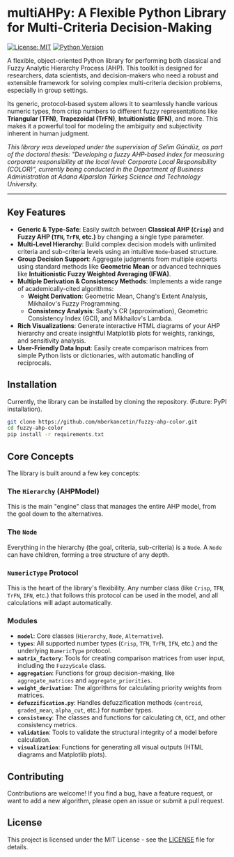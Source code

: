 # multiAHPy: A Flexible Python Library for Multi-Criteria Decision-Making

[![License: MIT](https://img.shields.io/badge/License-MIT-yellow.svg)](https://opensource.org/licenses/MIT)
[![Python Version](https://img.shields.io/badge/python-3.8+-blue.svg)](https://www.python.org/downloads/)

A flexible, object-oriented Python library for performing both classical and Fuzzy Analytic Hierarchy Process (AHP). This toolkit is designed for researchers, data scientists, and decision-makers who need a robust and extensible framework for solving complex multi-criteria decision problems, especially in group settings.

Its generic, protocol-based system allows it to seamlessly handle various numeric types, from crisp numbers to different fuzzy representations like **Triangular (TFN)**, **Trapezoidal (TrFN)**, **Intuitionistic (IFN)**, and more. This makes it a powerful tool for modeling the ambiguity and subjectivity inherent in human judgment.

*This library was developed under the supervision of Selim Gündüz, as part of the doctoral thesis: "Developing a fuzzy AHP-based index for measuring corporate responsibility at the local level: Corporate Local Responsibility (COLOR)", currently being conducted in the Department of Business Administration at Adana Alparslan Türkeş Science and Technology University.*

---

## Key Features

- **Generic & Type-Safe**: Easily switch between **Classical AHP (`Crisp`)** and **Fuzzy AHP (`TFN`, `TrFN`, etc.)** by changing a single type parameter.
- **Multi-Level Hierarchy**: Build complex decision models with unlimited criteria and sub-criteria levels using an intuitive `Node`-based structure.
- **Group Decision Support**: Aggregate judgments from multiple experts using standard methods like **Geometric Mean** or advanced techniques like **Intuitionistic Fuzzy Weighted Averaging (IFWA)**.
- **Multiple Derivation & Consistency Methods**: Implements a wide range of academically-cited algorithms:
  - **Weight Derivation**: Geometric Mean, Chang's Extent Analysis, Mikhailov's Fuzzy Programming.
  - **Consistency Analysis**: Saaty's CR (approximation), Geometric Consistency Index (GCI), and Mikhailov's Lambda.
- **Rich Visualizations**: Generate interactive HTML diagrams of your AHP hierarchy and create insightful Matplotlib plots for weights, rankings, and sensitivity analysis.
- **User-Friendly Data Input**: Easily create comparison matrices from simple Python lists or dictionaries, with automatic handling of reciprocals.


## Installation

Currently, the library can be installed by cloning the repository. (Future: PyPI installation).

```bash
git clone https://github.com/mberkancetin/fuzzy-ahp-color.git
cd fuzzy-ahp-color
pip install -r requirements.txt
```

## Core Concepts

The library is built around a few key concepts:

### The `Hierarchy` (AHPModel)
This is the main "engine" class that manages the entire AHP model, from the goal down to the alternatives.

### The `Node`
Everything in the hierarchy (the goal, criteria, sub-criteria) is a `Node`. A `Node` can have children, forming a tree structure of any depth.

### `NumericType` Protocol
This is the heart of the library's flexibility. Any number class (like `Crisp`, `TFN`, `TrFN`, `IFN`, etc.) that follows this protocol can be used in the model, and all calculations will adapt automatically.

### Modules
- **`model`**: Core classes (`Hierarchy`, `Node`, `Alternative`).
- **`types`**: All supported number types (`Crisp`, `TFN`, `TrFN`, `IFN`, etc.) and the underlying `NumericType` protocol.
- **`matrix_factory`**: Tools for creating comparison matrices from user input, including the `FuzzyScale` class.
- **`aggregation`**: Functions for group decision-making, like `aggregate_matrices` and `aggregate_priorities`.
- **`weight_derivation`**: The algorithms for calculating priority weights from matrices.
- **`defuzzification.py`**: Handles defuzzification methods (`centroid`, `graded_mean`, `alpha_cut`, etc.) for number types.
- **`consistency`**: The classes and functions for calculating `CR`, `GCI`, and other consistency metrics.
- **`validation`**: Tools to validate the structural integrity of a model before calculation.
- **`visualization`**: Functions for generating all visual outputs (HTML diagrams and Matplotlib plots).

## Contributing

Contributions are welcome! If you find a bug, have a feature request, or want to add a new algorithm, please open an issue or submit a pull request.

## License

This project is licensed under the MIT License - see the [LICENSE](LICENSE) file for details.


